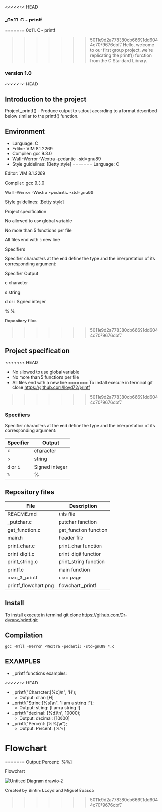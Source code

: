<<<<<<< HEAD
### _0x11. C - printf
=======
0x11. C - printf

>>>>>>> 5011e9d2a778380cb66691dd6044c7079676cbf7
Hello, welcome to our first group project, we're replicating the printf() function from the C Standard Library.

 ### version 1.0

<<<<<<< HEAD
 ## Introduction to the project

 Project _printf() - Produce output to stdout according to a format described below similar to the printf() function.

 ## Environment
 - Language: C
 - Editor: VIM 8.1.2269
 - Compiler: gcc 9.3.0
 - Wall -Werror -Wextra -pedantic -std=gnu89
 - Style guidelines: [Betty style]
=======
Language: C

Editor: VIM 8.1.2269

Compiler: gcc 9.3.0

Wall -Werror -Wextra -pedantic -std=gnu89

Style guidelines: [Betty style]

Project specification

No allowed to use global variable

No more than 5 functions per file

All files end with a new line

Specifiers

Specifier characters at the end define the type and the interpretation of its corresponding argument:

Specifier	Output

c	character

s	string

d or i	Signed integer

%	%

Repository files
>>>>>>> 5011e9d2a778380cb66691dd6044c7079676cbf7

 ## Project specification

<<<<<<< HEAD
 - No allowed to use global variable
 - No more than 5 functions per file
 - All files end with a new line
=======
To install execute in terminal git clone https://github.com/lloyd72/printf
>>>>>>> 5011e9d2a778380cb66691dd6044c7079676cbf7

 <h3>Specifiers </h3>
 Specifier characters at the end define the type and the interpretation of its corresponding argument:

 | Specifier  | Output          |
 |------------|-----------------|
 | `c`        | character       |
 | `s`        | string          |
 | `d` or `i` | Signed integer  |
 | `%`        | %               |

 ## Repository files

 |**File**|**Description**|
 |--------|---------------|
 |README.md|this file|
 |\_putchar.c|putchar function|
 |get_function.c|get_function function|
 |main.h|header file|
 |print_char.c|print_char function|
 |print_digit.c|print_digit function|
 |print_string.c|print_string function|
 |printf.c|main function|
 |man_3_printf | man page|
 |printf_flowchart.png | flowchart _printf|

 ## Install
 To install execute in terminal
 git clone https://github.com/Dr-dyrane/printf.git

 ## Compilation

 ``gcc -Wall -Werror -Wextra -pedantic -std=gnu89 *.c``

 ## EXAMPLES ##
 - _printf functions examples:

<<<<<<< HEAD
 - _printf("Character:[%c]\n", 'H');
   + Output: char: [H]
 - _printf("String:[%s]\n", "I am a string !");
   + Output: string: [I am a string !]
 - _printf("decimal: [%d]\n", 10000);
   + Output: decimal: [10000]
 - _printf("Percent: [%%]\n");
   + Output: Percent: [%%]

 # Flowchart
=======
Output: Percent: [%%]

Flowchart 

![Untitled Diagram drawio-2](https://user-images.githubusercontent.com/122834454/227739331-b03202b0-7118-41ac-9347-be8ce14557e2.png)

Created by Sintim LLoyd and Miguel Buassa
>>>>>>> 5011e9d2a778380cb66691dd6044c7079676cbf7
